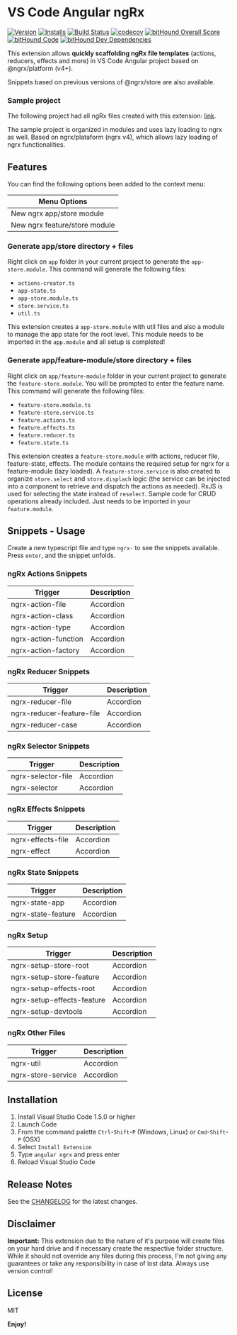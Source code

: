 # VS Code Angular ngRx

[![Version](http://vsmarketplacebadge.apphb.com/version/loiane.angular-ngrx.svg)](https://marketplace.visualstudio.com/items?itemName=loiane.angular-ngrx)
[![Installs](http://vsmarketplacebadge.apphb.com/installs/loiane.angular-ngrx.svg)](https://marketplace.visualstudio.com/items?itemName=loiane.angular-ngrx)
[![Build Status](https://travis-ci.org/loiane/vscode-angular-ngrx.svg?branch=master)](https://travis-ci.org/loiane/vscode-angular-ngrx)
[![codecov](https://codecov.io/gh/loiane/vscode-angular-ngrx/branch/master/graph/badge.svg)](https://codecov.io/gh/loiane/vscode-angular-ngrx)
[![bitHound Overall Score](https://www.bithound.io/github/loiane/vscode-angular-ngrx/badges/score.svg)](https://www.bithound.io/github/loiane/vscode-angular-ngrx)
[![bitHound Code](https://www.bithound.io/github/loiane/vscode-angular-ngrx/badges/code.svg)](https://www.bithound.io/github/loiane/vscode-angular-ngrx)
[![bitHound Dev Dependencies](https://www.bithound.io/github/loiane/vscode-angular-ngrx/badges/devDependencies.svg)](https://www.bithound.io/github/loiane/vscode-angular-ngrx/master/dependencies/npm)

This extension allows **quickly scaffolding ngRx file templates** (actions, reducers, effects and more) in VS Code Angular project based on @ngrx/platform (v4+).

Snippets based on previous versions of @ngrx/store are also available.

### Sample project

The following project had all ngRx files created with this extension: [link](github.com/loiane/angular-ngrx4-lazy-loading).

The sample project is organized in modules and uses lazy loading to ngrx as well. Based on ngrx/plataform (ngrx v4), which allows lazy loading of ngrx functionalities.

## Features

You can find the following options been added to the context menu:

Menu Options  |
---           | 
New ngrx app/store module|
New ngrx feature/store module| 

### Generate app/store directory + files 

Right click on `app` folder in your current project to generate the `app-store.module`.
This command will generate the following files:

* `actions-creator.ts`
* `app-state.ts`
* `app-store.module.ts`
* `store.service.ts`
* `util.ts`

This extension creates a `app-store.module` with util files and also a module to manage the app state for the root level. This module needs to be imported in the `app.module` and all setup is completed!

### Generate app/feature-module/store directory + files 

Right click on `app/feature-module` folder in your current project to generate the `feature-store.module`. You will be prompted to enter the feature name.
This command will generate the following files:

* `feature-store.module.ts`
* `feature-store.service.ts`
* `feature.actions.ts`
* `feature.effects.ts`
* `feature.reducer.ts`
* `feature.state.ts`

This extension creates a `feature-store.module` with actions, reducer file, feature-state, effects. The module contains the required setup for ngrx for a feature-module (lazy loaded). A `feature-store.service` is also created to organize `store.select` and `store.displach` logic (the service can be injected into a component to retrieve and dispatch the actions as needed). RxJS is used for selecting the state instead of `reselect`. Sample code for CRUD operations already included. Just needs to be imported in your `feature.module`. 

## Snippets - Usage

Create a new typescript file and type `ngrx-` to see the snippets available. Press `enter`, and the snippet unfolds.

### ngRx Actions Snippets
Trigger | Description
--- | ---
ngrx-action-file| Accordion
ngrx-action-class | Accordion
ngrx-action-type | Accordion
ngrx-action-function  | Accordion
ngrx-action-factory| Accordion

### ngRx Reducer Snippets
Trigger | Description
--- | ---
ngrx-reducer-file| Accordion
ngrx-reducer-feature-file | Accordion
ngrx-reducer-case | Accordion

### ngRx Selector Snippets
Trigger | Description
--- | ---
ngrx-selector-file| Accordion
ngrx-selector | Accordion

### ngRx Effects Snippets
Trigger | Description
--- | ---
ngrx-effects-file| Accordion
ngrx-effect | Accordion

### ngRx State Snippets
Trigger | Description
--- | ---
ngrx-state-app| Accordion
ngrx-state-feature| Accordion

### ngRx Setup
Trigger | Description
--- | ---
ngrx-setup-store-root| Accordion
ngrx-setup-store-feature| Accordion
ngrx-setup-effects-root| Accordion
ngrx-setup-effects-feature| Accordion
ngrx-setup-devtools| Accordion

### ngRx Other Files
Trigger | Description
--- | ---
ngrx-util| Accordion
ngrx-store-service| Accordion

## Installation

1. Install Visual Studio Code 1.5.0 or higher
2. Launch Code
3. From the command palette `Ctrl`-`Shift`-`P` (Windows, Linux) or `Cmd`-`Shift`-`P` (OSX)
4. Select `Install Extension`
5. Type `angular ngrx` and press enter
6. Reload Visual Studio Code

## Release Notes

See the [CHANGELOG](CHANGELOG.md) for the latest changes.

## Disclaimer

**Important:** This extension due to the nature of it's purpose will create
files on your hard drive and if necessary create the respective folder structure.
While it should not override any files during this process, I'm not giving any guarantees
or take any responsibility in case of lost data. 
Always use version control!

## License

MIT

**Enjoy!**